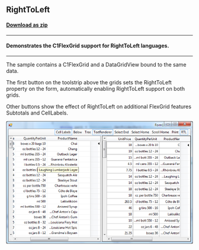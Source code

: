 ## RightToLeft
#### [Download as zip](https://grapecity.github.io/DownGit/#/home?url=https://github.com/GrapeCity/ComponentOne-WinForms-Samples/tree/master/NetFramework\FlexGrid\CS\RightToLeft)
____
#### Demonstrates the C1FlexGrid support for RightToLeft languages.
____
The sample contains a C1FlexGrid and a DataGridView bound to the same data.

The first button on the toolstrip above the grids sets the RightToLeft property on the form, automatically enabling RightToLeft support on both grids.

Other buttons show the effect of RightToLeft on additional FlexGrid features Subtotals and CellLabels.

![screenshot](screenshot.png)
